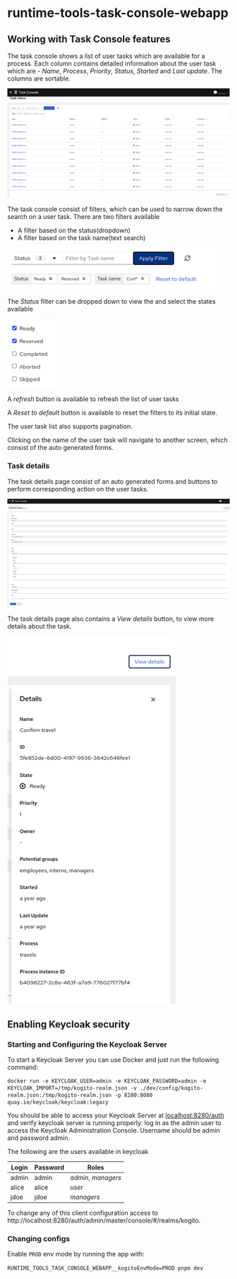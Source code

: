<!--
   Licensed to the Apache Software Foundation (ASF) under one
   or more contributor license agreements.  See the NOTICE file
   distributed with this work for additional information
   regarding copyright ownership.  The ASF licenses this file
   to you under the Apache License, Version 2.0 (the
   "License"); you may not use this file except in compliance
   with the License.  You may obtain a copy of the License at
     http://www.apache.org/licenses/LICENSE-2.0
   Unless required by applicable law or agreed to in writing,
   software distributed under the License is distributed on an
   "AS IS" BASIS, WITHOUT WARRANTIES OR CONDITIONS OF ANY
   KIND, either express or implied.  See the License for the
   specific language governing permissions and limitations
   under the License.
-->

# runtime-tools-task-console-webapp

## Working with Task Console features

The task console shows a list of user tasks which are available for a process. Each column contains detailed information about the user task which are - _Name_, _Process_, _Priority_, _Status_, _Started_ and _Last update_. The columns are sortable.

![Task Console](./docs/taskconsole.png?raw=true "TaskConsole")

The task console consist of filters, which can be used to narrow down the search on a user task. There are two filters available

- A filter based on the status(dropdown)
- A filter based on the task name(text search)

![Filters](./docs/filters.png?raw=true "Filters")

The _Status_ filter can be dropped down to view the and select the states available

![States](./docs/states.png?raw=true "States")

A _refresh_ button is available to refresh the list of user tasks

A _Reset to default_ button is available to reset the filters to its initial state.

The user task list also supports pagination.

Clicking on the name of the user task will navigate to another screen, which consist of the auto generated forms.

### Task details

The task details page consist of an auto generated forms and buttons to perform corresponding action on the user tasks.

![Forms](./docs/forms.png?raw=true "Forms")

The task details page also contains a _View details_ button, to view more details about the task.

![Details](./docs/details.png?raw=true "Details")

## Enabling Keycloak security

### Starting and Configuring the Keycloak Server

To start a Keycloak Server you can use Docker and just run the following command:

```
docker run -e KEYCLOAK_USER=admin -e KEYCLOAK_PASSWORD=admin -e KEYCLOAK_IMPORT=/tmp/kogito-realm.json -v ./dev/config/kogito-realm.json:/tmp/kogito-realm.json -p 8280:8080 quay.io/keycloak/keycloak:legacy
```

You should be able to access your Keycloak Server at [localhost:8280/auth](http://localhost:8280)
and verify keycloak server is running properly: log in as the admin user to access the Keycloak Administration Console.
Username should be admin and password admin.

The following are the users available in keycloak

| Login | Password | Roles               |
| ----- | -------- | ------------------- |
| admin | admin    | _admin_, _managers_ |
| alice | alice    | _user_              |
| jdoe  | jdoe     | _managers_          |

To change any of this client configuration access to http://localhost:8280/auth/admin/master/console/#/realms/kogito.

### Changing configs

Enable `PROD` env mode by running the app with:

`RUNTIME_TOOLS_TASK_CONSOLE_WEBAPP__kogitoEnvMode=PROD pnpm dev`
